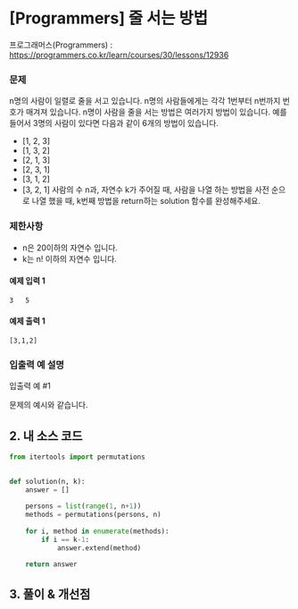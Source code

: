 # [Programmers] 줄 서는 방법

프로그래머스(Programmers) :  https://programmers.co.kr/learn/courses/30/lessons/12936

### 문제

n명의 사람이 일렬로 줄을 서고 있습니다. n명의 사람들에게는 각각 1번부터 n번까지 번호가 매겨져 있습니다. n명이 사람을 줄을 서는 방법은 여러가지 방법이 있습니다. 예를 들어서 3명의 사람이 있다면 다음과 같이 6개의 방법이 있습니다.

- [1, 2, 3]
- [1, 3, 2]
- [2, 1, 3]
- [2, 3, 1]
- [3, 1, 2]
- [3, 2, 1]
사람의 수 n과, 자연수 k가 주어질 때, 사람을 나열 하는 방법을 사전 순으로 나열 했을 때, k번째 방법을 return하는 solution 함수를 완성해주세요.

### 제한사항

- n은 20이하의 자연수 입니다.
- k는 n! 이하의 자연수 입니다.

#### 예제 입력 1

```  
3	5
```  

#### 예제 출력 1

```  
[3,1,2]
```  

### 입출력 예 설명

입출력 예 #1

문제의 예시와 같습니다.

## 2. 내 소스 코드

```python  
from itertools import permutations
    

def solution(n, k):
    answer = []
    
    persons = list(range(1, n+1))
    methods = permutations(persons, n)
    
    for i, method in enumerate(methods):
        if i == k-1:
            answer.extend(method)

    return answer
```  



## 3. 풀이 & 개선점